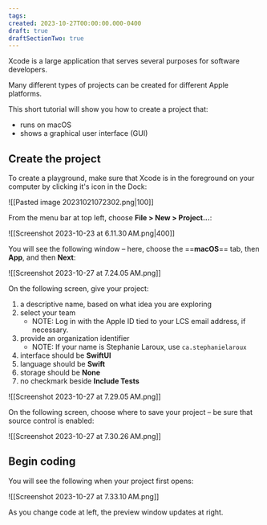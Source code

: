 ```yaml
---
tags:
created: 2023-10-27T00:00:00.000-0400
draft: true
draftSectionTwo: true
---
```


Xcode is a large application that serves several purposes for software developers.

Many different types of projects can be created for different Apple platforms.

This short tutorial will show you how to create a project that:

- runs on macOS
- shows a graphical user interface (GUI)
## Create the project

To create a playground, make sure that Xcode is in the foreground on your computer by clicking it's icon in the Dock:

![[Pasted image 20231021072302.png|100]]

From the menu bar at top left, choose **File > New > Project...**:

![[Screenshot 2023-10-23 at 6.11.30 AM.png|400]]

You will see the following window – here, choose the ==**macOS**== tab, then **App**, and then **Next**:

![[Screenshot 2023-10-27 at 7.24.05 AM.png]]

On the following screen, give your project:

1. a descriptive name, based on what idea you are exploring
2. select your team
	- NOTE: Log in with the Apple ID tied to your LCS email address, if necessary.
3. provide an organization identifier
	- NOTE: If your name is Stephanie Laroux, use `ca.stephanielaroux`
4. interface should be **SwiftUI**
5. language should be **Swift**
6. storage should be **None**
7. no checkmark beside **Include Tests**

![[Screenshot 2023-10-27 at 7.29.05 AM.png]]

On the following screen, choose where to save your project – be sure that source control is enabled:

![[Screenshot 2023-10-27 at 7.30.26 AM.png]]
## Begin coding

You will see the following when your project first opens:

![[Screenshot 2023-10-27 at 7.33.10 AM.png]]

As you change code at left, the preview window updates at right.